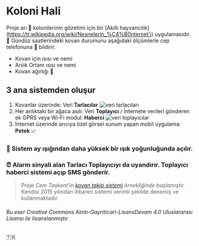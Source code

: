 # Koloni Hali

Proje arı  :honeybee: kolonilerinin gözetimi için bir [Akıllı hayvancılık] (https://tr.wikipedia.org/wiki/Nesnelerin_%C4%B0nternet'i) uygulamasıdır.
:sunrise_over_mountains: Gündüz saatlerindeki kovan durumunu aşağıdaki ölçümlerle cep telefonuna :calling: bildirir.
- Kovan için ısısı ve nemi
- Arılık Ortam ısısı ve nemi
- Kovan ağırlığı :honey_pot:
## 3 ana sistemden oluşur


1. Kovanlar üzerinde: Veri **Tarlacılar**
![veri tarlacıları](http://i.imgur.com/Iim7iPd.png)
2. Her arılıktaki bir ağaca asılı: Veri **Toplayıcı** / İnternete verileri gönderen ek GPRS veya Wi-Fi modul: **Haberci** 
![veri toplayıcılar](http://i.imgur.com/b4Tk5WJ.png)
3. İnternet üzerinde arıcıya özel görsel sunum yapan mobil uygulama: **Petek**  :chart_with_upwards_trend:

### :sunrise_over_mountains: Sistem ay ışığından daha yüksek bir ışık yoğunluğunda açılır.
### :alarm_clock: Alarm sinyali alan Tarlacı Toplayıcıyı da uyandırır. Toplayıcı haberci sistemi açıp SMS gönderir.

> Proje _Cem Taşkent'in [kovan takip sistemi](http://kovantakip.blogspot.com.tr/) örnekliğinde başlamıştır._ 
> Kendisi 2015 yılından itibaren sistemi verimli şekilde denemiş ve kullanmaktadır.

###### Bu eser Creative Commons Alıntı-Gayriticari-LisansDevam 4.0 Uluslararası Lisansı ile lisanslanmıştır.

:tr:
